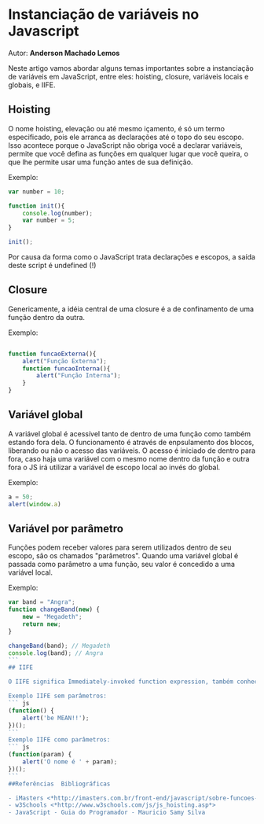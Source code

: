 # Instanciação de variáveis no Javascript
Autor: **Anderson Machado Lemos**

Neste artigo vamos abordar alguns temas importantes sobre a instanciação de variáveis em JavaScript, entre eles: hoisting, closure, variáveis locais e globais, e IIFE.

## Hoisting

O nome hoisting, elevação ou até mesmo içamento, é só um termo especificado, pois ele arranca as declarações até o topo do seu escopo.
Isso acontece porque o JavaScript não obriga você a declarar variáveis, permite que você defina as funções em qualquer lugar que você queira, o que lhe permite usar uma função antes de sua definição.

Exemplo:

``` js
var number = 10;

function init(){
    console.log(number);
    var number = 5;
}

init();

```

Por causa da forma como o JavaScript trata declarações e escopos, a saída deste script é undefined (!)

## Closure

Genericamente, a idéia central de uma closure é a de confinamento de uma função dentro da outra.

Exemplo:

``` js

function funcaoExterna(){
    alert("Função Externa");
    function funcaoInterna(){
        alert("Função Interna");
    }
}

```

## Variável global
A variável global é acessível tanto de dentro de uma função como também estando fora dela. O funcionamento é através de enpsulamento dos blocos, liberando ou não o acesso das variáveis. O acesso é iniciado de dentro para fora, caso haja uma variável com o mesmo nome dentro da função e outra fora o JS irá utilizar a variável de escopo local ao invés do global.

Exemplo:
``` js
a = 50;
alert(window.a)
```
## Variável por parâmetro
Funções podem receber valores para serem utilizados dentro de seu escopo, são os chamados "parâmetros". Quando uma variável global é passada como parâmetro a uma função, seu valor é concedido a uma variável local.

Exemplo:
````js
var band = "Angra";
function changeBand(new) {
    new = "Megadeth";
    return new;
}

changeBand(band); // Megadeth
console.log(band); // Angra
```
## IIFE

O IIFE significa Immediately-invoked function expression, também conhecido como função imediata. Como o nome sugere, ela é uma função que é executada imediatamente após a sua criação. Podemos utilizar IIFE para encapsular funções e variáveis, assim evitamos poluição no nosso escopo global e possíveis conflitos de variáveis ou funções com o mesmo nome. Instanciação usando uma IIFE pode ser utilizando passando parâmetros ou não. Veja os paranauê abaixo:

Exemplo IIFE sem parâmetros:
``` js
(function() {
    alert('be MEAN!!');
})();
```
Exemplo IIFE como parâmetros:
``` js
(function(param) {
    alert('O nome é ' + param);
})();
```
##Referências  Bibliográficas

- iMasters <*http://imasters.com.br/front-end/javascript/sobre-funcoes-imediatas-javascript-iife*>
- w3Schools <*http://www.w3schools.com/js/js_hoisting.asp*>
- JavaScript - Guia do Programador - Mauricio Samy Silva
